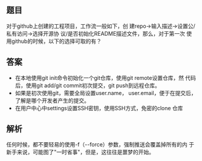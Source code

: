 ## 题目
对于github上创建的工程项目，工作流一般如下，创 建repo->输入描述->设置公/私有访问->选择开源协 议/是否初始化README描述文件，那么，对于第一次 使用github的时候，以下的选择可取的有？

## 答案
* 在本地使用git init命令初始化一个git仓库，使用git remote设置仓库，然 代码后，使用git add/git commit初次提交，git push到远程仓库。
* 如果是初次使用git，需要全局设置user.name， user.email，便于在提交后，了解是哪个开发者产生的提交。
* 在用户中心中settings设置SSH密钥，使用SSH方式，免密的clone 仓库

## 解析
任何时候，都不要轻易的使用-f（--force）参数，强制推送会覆盖掉所有的内 于新手来说，可能图了"一时省事"，但是，这往往是噩梦的开始。